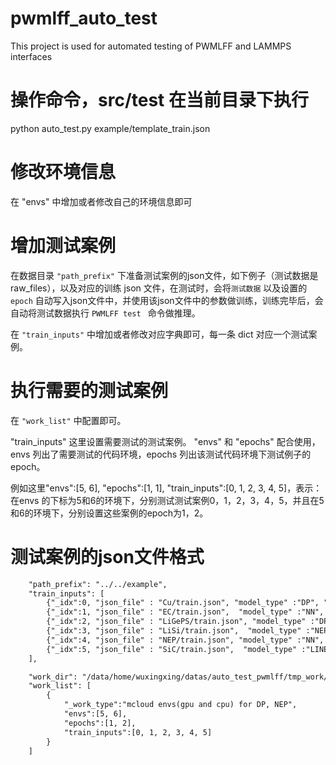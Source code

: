 # pwmlff_auto_test
This project is used for automated testing of PWMLFF and LAMMPS interfaces

# 操作命令，src/test 在当前目录下执行
python auto_test.py  example/template_train.json

# 修改环境信息
在 "envs" 中增加或者修改自己的环境信息即可

# 增加测试案例

在数据目录 `"path_prefix"` 下准备测试案例的json文件，如下例子（测试数据是raw_files），以及对应的训练 json 文件，在测试时，会将`测试数据` 以及设置的 `epoch` 自动写入json文件中，并使用该json文件中的参数做训练，训练完毕后，会自动将测试数据执行 `PWMLFF test ` 命令做推理。

在 `"train_inputs"` 中增加或者修改对应字典即可，每一条 dict 对应一个测试案例。

# 执行需要的测试案例

在 `"work_list"` 中配置即可。

 "train_inputs" 这里设置需要测试的测试案例。
 "envs" 和 "epochs" 配合使用， envs 列出了需要测试的代码环境，epochs 列出该测试代码环境下测试例子的epoch。


 例如这里"envs":[5, 6], "epochs":[1, 1], "train_inputs":[0, 1, 2, 3, 4, 5]，表示：
 在envs 的下标为5和6的环境下，分别测试测试案例0，1，2，3，4，5，并且在5和6的环境下，分别设置这些案例的epoch为1，2。

# 测试案例的json文件格式

```txt
    "path_prefix": "../../example",
    "train_inputs": [
        {"_idx":0, "json_file" : "Cu/train.json", "model_type" :"DP", "do_test": true, "raw_files":["Cu/0_300_MOVEMENT","Cu/1_500_MOVEMENT"], "format":"pwmat/movement"},
        {"_idx":1, "json_file" : "EC/train.json",  "model_type" :"NN", "do_test": true, "raw_files":["EC/EC_MOVEMENT"], "format":"pwmat/movement"},
        {"_idx":2, "json_file" : "LiGePS/train.json", "model_type" :"DP", "do_test": true, "raw_files":["LiGePS/100_1200k_movement"], "format":"pwmat/movement"},
        {"_idx":3, "json_file" : "LiSi/train.json",  "model_type" :"NEP", "do_test": true, "raw_files":["LiSi/MOVEMENT"], "format":"pwmat/movement"},
        {"_idx":4, "json_file" : "NEP/train.json", "model_type" :"NN", "do_test": true, "raw_files":["NEP/mvms/mvm_init_000_50", "NEP/mvms/mvm_init_001_50", "NEP/mvms/mvm_init_002_50"], "format":"pwmat/movement"},
        {"_idx":5, "json_file" : "SiC/train.json",  "model_type" :"LINEAR", "do_test": true, "raw_files":["SiC/1_300_MOVEMENT", "SiC/2_300_MOVEMENT"], "format":"pwmat/movement"}
    ],

    "work_dir": "/data/home/wuxingxing/datas/auto_test_pwmlff/tmp_work/train_pwmlff2",
    "work_list": [
        {
            "_work_type":"mcloud envs(gpu and cpu) for DP, NEP",
            "envs":[5, 6],
            "epochs":[1, 2],
            "train_inputs":[0, 1, 2, 3, 4, 5]
        }
    ]
```